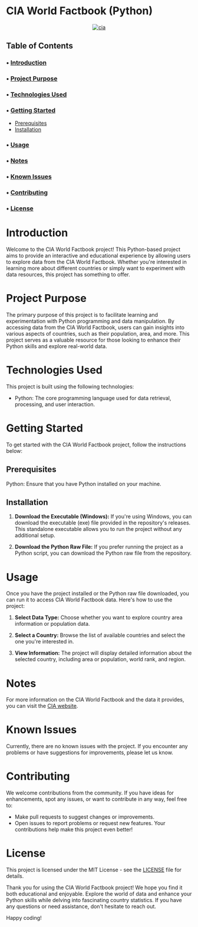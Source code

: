 # CIA World Factbook (Python)
<div align="center">
	<a href="https://github.com/BotEverything"><img src="[https://cdn.discordapp.com/attachments/908669547459018825/914122544351707206/unknown.png](https://cdn.discordapp.com/attachments/1147073508833251348/1148133489808523374/CIA2.png)" alt="cia" /></a>
</div>


## Table of Contents
### • [Introduction](#Introduction)
### • [Project Purpose](#project-purpose)
### • [Technologies Used](#technologies-used)
### • [Getting Started](#getting-started)
- [Prerequisites](#Prerequisites)
- [Installation](#Installation)
### • [Usage](#Usage)
### • [Notes](#Notes)
### • [Known Issues](#known-issues)
### • [Contributing](#Contributing)
### • [License](#License)


# Introduction
Welcome to the CIA World Factbook project! This Python-based project aims to provide an interactive and educational experience by allowing users to explore data from the CIA World Factbook. Whether you're interested in learning more about different countries or simply want to experiment with data resources, this project has something to offer.

# Project Purpose
The primary purpose of this project is to facilitate learning and experimentation with Python programming and data manipulation. By accessing data from the CIA World Factbook, users can gain insights into various aspects of countries, such as their population, area, and more. This project serves as a valuable resource for those looking to enhance their Python skills and explore real-world data.

# Technologies Used
This project is built using the following technologies:

- Python: The core programming language used for data retrieval, processing, and user interaction.

# Getting Started
To get started with the CIA World Factbook project, follow the instructions below:

## Prerequisites
Python: Ensure that you have Python installed on your machine.
## Installation
1. **Download the Executable (Windows):** If you're using Windows, you can download the executable (exe) file provided in the repository's releases. This standalone executable allows you to run the project without any additional setup.

2. **Download the Python Raw File:** If you prefer running the project as a Python script, you can download the Python raw file from the repository.

# Usage
Once you have the project installed or the Python raw file downloaded, you can run it to access CIA World Factbook data. Here's how to use the project:

1. **Select Data Type:** Choose whether you want to explore country area information or population data.

2. **Select a Country:** Browse the list of available countries and select the one you're interested in.

3. **View Information:** The project will display detailed information about the selected country, including area or population, world rank, and region.

# Notes
For more information on the CIA World Factbook and the data it provides, you can visit the [CIA website](https://www.cia.gov/the-world-factbook/).
# Known Issues
Currently, there are no known issues with the project. If you encounter any problems or have suggestions for improvements, please let us know.
# Contributing
We welcome contributions from the community. If you have ideas for enhancements, spot any issues, or want to contribute in any way, feel free to:

- Make pull requests to suggest changes or improvements.
- Open issues to report problems or request new features.
Your contributions help make this project even better!

# License
This project is licensed under the MIT License - see the [LICENSE](https://github.com/BotEverything/CIA-World-Factbook/blob/main/LICENSE) file for details.

Thank you for using the CIA World Factbook project! We hope you find it both educational and enjoyable. Explore the world of data and enhance your Python skills while delving into fascinating country statistics. If you have any questions or need assistance, don't hesitate to reach out.

Happy coding!
